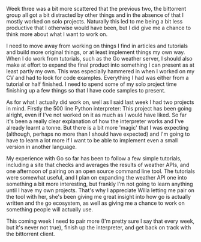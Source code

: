 Week three was a bit more scattered that the previous two, the bittorrent group all got a bit distracted by other things and in the absence of that I mostly worked on solo projects. Naturally this led to me being a bit less productive that I otherwise would have been, but I did give me a chance to think more about what I want to work on.

I need to move away from working on things I find in articles and tutorials and build more original things, or at least implement things my own way. When I do work from tutorials, such as the Go weather server, I should also make at effort to expand the final product into something I can present as at least partly my own. This was especially hammered in when I worked on my CV and had to look for code examples. Everything I had was either from a tutorial or half finished. I need to spend some of my solo project time finishing up a few things so that I have code samples to present.

As for what I actually did work on, well as I said last week I had two projects in mind. Firstly the 500 line Python interpreter: This project has been going alright, even if I've not worked on it as much as I would have liked. So far it's been a really clear explanation of how the interpreter works and I've already learnt a tonne. But there is a bit more 'magic' that I was expecting (although, perhaps no more than I should have expected) and I'm going to have to learn a lot more if I want to be able to implement even a small version in another language.

My experience with Go so far has been to follow a few simple tutorials, including a site that checks and averages the results of weather APIs, and one afternoon of pairing on an open source command line tool. The tutorials were somewhat useful, and I plan on expanding the weather API one into something a bit more interesting, but frankly I'm not going to learn anything until I have my own projects. That's why I appreciate Willa letting me pair on the tool with her, she's been giving me great insight into how go is actually written and the go ecosystem, as well as giving me a chance to work on something people will actually use.

This coming week I need to pair more (I'm pretty sure I say that every week, but it's never not true), finish up the interpreter, and get back on track with the bittorrent client.
